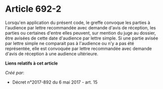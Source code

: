 # Article 692-2

Lorsqu'en application du présent code, le greffe convoque les parties à l'audience par lettre recommandée avec demande d'avis
de réception, les parties ou certaines d'entre elles peuvent, sur mention du juge au dossier, être avisées de cette date
d'audience par lettre simple. Si une partie avisée par lettre simple ne comparait pas à l'audience ou n'y a pas été
représentée, elle est convoquée par lettre recommandée avec demande d'avis de réception à une audience ultérieure.

**Liens relatifs à cet article**

_Créé par_:

  - Décret n°2017-892 du 6 mai 2017 - art. 15
